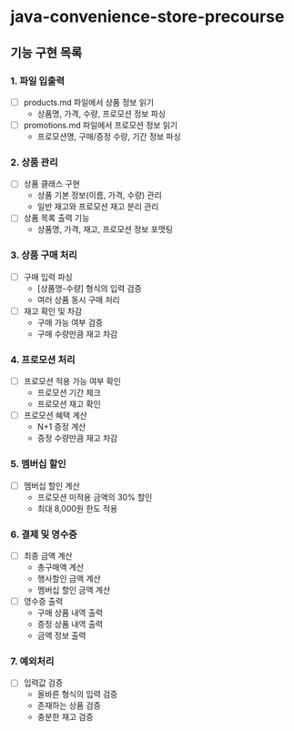 # java-convenience-store-precourse

## 기능 구현 목록
### 1. 파일 입출력
- [ ] products.md 파일에서 상품 정보 읽기
    - 상품명, 가격, 수량, 프로모션 정보 파싱
- [ ] promotions.md 파일에서 프로모션 정보 읽기
    - 프로모션명, 구매/증정 수량, 기간 정보 파싱

### 2. 상품 관리
- [ ] 상품 클래스 구현
    - 상품 기본 정보(이름, 가격, 수량) 관리
    - 일반 재고와 프로모션 재고 분리 관리
- [ ] 상품 목록 출력 기능
    - 상품명, 가격, 재고, 프로모션 정보 포맷팅

### 3. 상품 구매 처리
- [ ] 구매 입력 파싱
    - [상품명-수량] 형식의 입력 검증
    - 여러 상품 동시 구매 처리
- [ ] 재고 확인 및 차감
    - 구매 가능 여부 검증
    - 구매 수량만큼 재고 차감

### 4. 프로모션 처리
- [ ] 프로모션 적용 가능 여부 확인
    - 프로모션 기간 체크
    - 프로모션 재고 확인
- [ ] 프로모션 혜택 계산
    - N+1 증정 계산
    - 증정 수량만큼 재고 차감

### 5. 멤버십 할인
- [ ] 멤버십 할인 계산
    - 프로모션 미적용 금액의 30% 할인
    - 최대 8,000원 한도 적용

### 6. 결제 및 영수증
- [ ] 최종 금액 계산
    - 총구매액 계산
    - 행사할인 금액 계산
    - 멤버십 할인 금액 계산
- [ ] 영수증 출력
    - 구매 상품 내역 출력
    - 증정 상품 내역 출력
    - 금액 정보 출력

### 7. 예외처리
- [ ] 입력값 검증
    - 올바른 형식의 입력 검증
    - 존재하는 상품 검증
    - 충분한 재고 검증